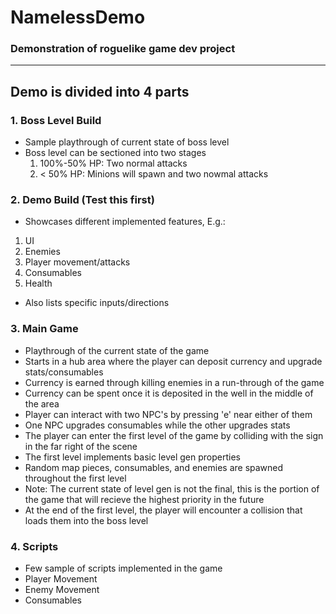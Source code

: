 # NamelessDemo

### Demonstration of roguelike game dev project
---

## Demo is divided into 4 parts

### 1. Boss Level Build

- Sample playthrough of current state of boss level
- Boss level can be sectioned into two stages
  1. 100%-50% HP: Two normal attacks
  2. < 50% HP: Minions will spawn and two nowmal attacks

### 2. Demo Build (Test this first)

- Showcases different implemented features, E.g.:
1. UI
2. Enemies
3. Player movement/attacks
4. Consumables
5. Health

- Also lists specific inputs/directions

### 3. Main Game

- Playthrough of the current state of the game
- Starts in a hub area where the player can deposit currency and upgrade stats/consumables
- Currency is earned through killing enemies in a run-through of the game
- Currency can be spent once it is deposited in the well in the middle of the area
- Player can interact with two NPC's by pressing 'e' near either of them
- One NPC upgrades consumables while the other upgrades stats
- The player can enter the first level of the game by colliding with the sign in the far right of the scene
- The first level implements basic level gen properties
- Random map pieces, consumables, and enemies are spawned throughout the first level
- Note: The current state of level gen is not the final, this is the portion of the game that will recieve the highest priority in the future
- At the end of the first level, the player will encounter a collision that loads them into the boss level

### 4. Scripts

- Few sample of scripts implemented in the game
- Player Movement
- Enemy Movement
- Consumables
